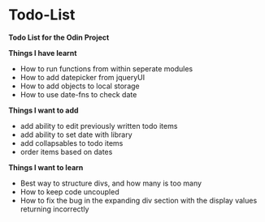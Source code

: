 # Todo-List
<b>Todo List for the Odin Project</b>

<b>Things I have learnt </b>
- How to run functions from within seperate modules
- How to add datepicker from jqueryUI
- How to add objects to local storage
- How to use date-fns to check date

<b> Things I want to add </b>
- add ability to edit previously written todo items
- add ability to set date with library
- add collapsables to todo items
- order items based on dates

<b> Things I want to learn </b>
- Best way to structure divs, and how many is too many
- How to keep code uncoupled
- How to fix the bug in the expanding div section with the display values returning incorrectly

